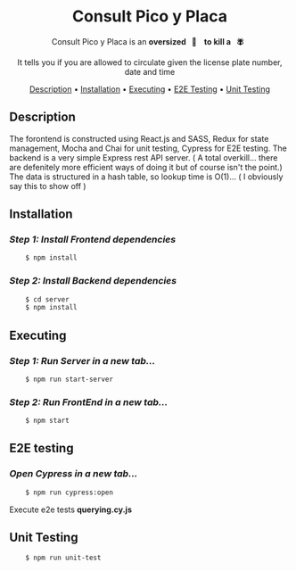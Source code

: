 <!-- markdownlint-configure-file {
  "MD013": {
    "code_blocks": false,
    "tables": false
  },
  "MD033": false,
  "MD041": false
} -->

<div align="center">

# Consult Pico y Placa

Consult Pico y Placa is an **oversized &nbsp;&nbsp;🔫 &nbsp;&nbsp; to kill a &nbsp;&nbsp;🪰&nbsp;&nbsp;**

It tells you if you are allowed to circulate given the license plate number, date and time<br />

[Description](#description) •
[Installation](#installation) •
[Executing](#executing) •
[E2E Testing](#e2e-testing) •
[Unit Testing](#unit-testing)

</div>

## Description

The forontend is constructed using React.js and SASS, Redux for state management, Mocha and Chai for unit testing, Cypress for E2E testing.
The backend is a very simple Express rest API server. ( A total overkill... there are defenitely more efficient ways of doing it but of course isn't the point.)
<br/>
The data is structured in a hash table, so lookup time is O(1)... ( I obviously say this to show off )

## Installation

### _Step 1: Install Frontend dependencies_

````sh
    $ npm install 
 ````  
### _Step 2: Install Backend dependencies_
````sh
    $ cd server 
    $ npm install 
 ````  

## Executing 
### _Step 1: Run Server in a new tab..._

````sh
    $ npm run start-server
 ````  
### _Step 2: Run FrontEnd in a new tab..._

````sh
    $ npm start
 ```` 

 ## E2E testing 

### _Open Cypress in a new tab..._

````sh
    $ npm run cypress:open
 ```` 
Execute e2e tests **querying.cy.js**

 ## Unit Testing

````sh
    $ npm run unit-test
 ```` 
